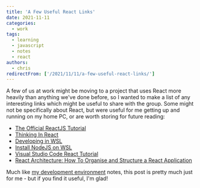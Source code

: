 ```yaml
---
title: 'A Few Useful React Links'
date: 2021-11-11
categories:
  - work
tags:
  - learning
  - javascript
  - notes
  - react
authors:
  - chris
redirectFrom: ['/2021/11/11/a-few-useful-react-links/']
---
```


A few of us at work might be moving to a project that uses React more heavily than anything we've done before, so I wanted to make a list of any interesting links which might be useful to share with the group. Some might not be specifically about React, but were useful for me getting up and running on my home PC, or are worth storing for future reading:

- [The Official ReactJS Tutorial](https://reactjs.org/tutorial/tutorial.html)
- [Thinking In React](https://reactjs.org/docs/thinking-in-react.html)
- [Developing in WSL](https://code.visualstudio.com/docs/remote/wsl)
- [Install NodeJS on WSL](https://docs.microsoft.com/en-gb/windows/dev-environment/javascript/nodejs-on-wsl)
- [Visual Studio Code React Tutorial](https://code.visualstudio.com/docs/nodejs/reactjs-tutorial)
- [React Architecture: How To Organise and Structure a React Application](https://www.taniarascia.com/react-architecture-directory-structure/)

Much like [my development environment](https://chrismcleod.dev/2021/09/01/some-development-environment-notes/) notes, this post is pretty much just for me - but if you find it useful, I'm glad!
